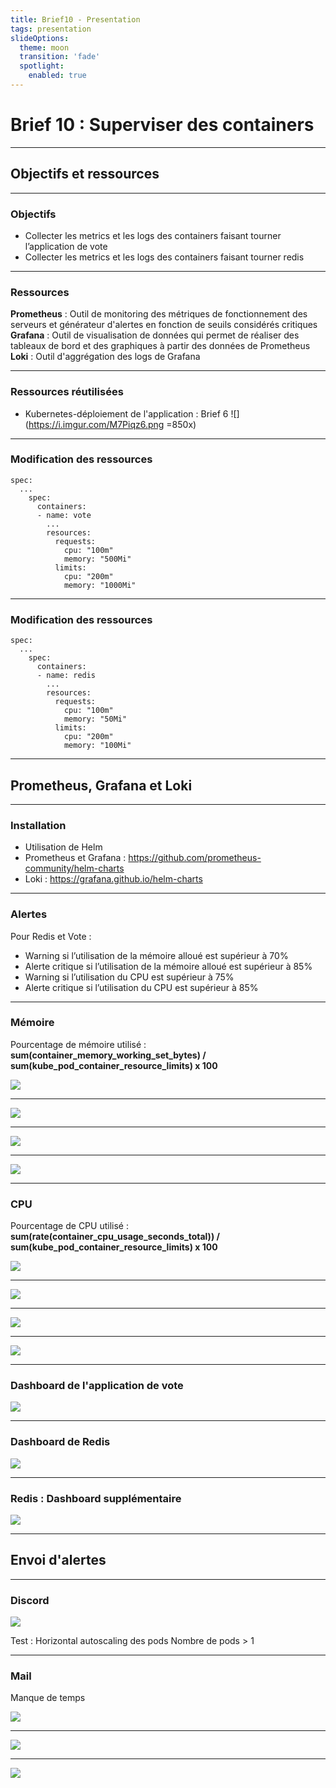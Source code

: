 ```yaml
---
title: Brief10 - Presentation
tags: presentation
slideOptions:
  theme: moon
  transition: 'fade'
  spotlight:
    enabled: true
---
```


# Brief 10 : Superviser des containers

---

## Objectifs et ressources

----

### Objectifs

- Collecter les metrics et les logs des containers faisant tourner l’application de vote
- Collecter les metrics et les logs des containers faisant tourner redis

----

### Ressources

**Prometheus** : Outil de monitoring des métriques de fonctionnement des serveurs et générateur d'alertes en fonction de seuils considérés critiques
**Grafana** : Outil de visualisation de données qui permet de réaliser des tableaux de bord et des graphiques à partir des données de Prometheus
**Loki** : Outil d'aggrégation des logs de Grafana

----

### Ressources réutilisées

- Kubernetes-déploiement de l'application : Brief 6
![](https://i.imgur.com/M7Piqz6.png =850x)

----

### Modification des ressources

```consol
spec:
  ...
    spec:
      containers:
      - name: vote
        ...
        resources:
          requests:
            cpu: "100m"
            memory: "500Mi"
          limits:
            cpu: "200m"
            memory: "1000Mi"
```

----

### Modification des ressources

```consol
spec:
  ...
    spec:
      containers:
      - name: redis
        ...
        resources:
          requests:
            cpu: "100m"
            memory: "50Mi"
          limits:
            cpu: "200m"
            memory: "100Mi"
```

---

## Prometheus, Grafana et Loki

----

### Installation

- Utilisation de Helm
- Prometheus et Grafana : https://github.com/prometheus-community/helm-charts
- Loki : https://grafana.github.io/helm-charts

----

### Alertes

Pour Redis et Vote : 

- Warning si l’utilisation de la mémoire alloué est supérieur à 70% 
- Alerte critique si l’utilisation de la mémoire alloué est supérieur à 85%
- Warning si l’utilisation du CPU est supérieur à 75%
- Alerte critique si l’utilisation du CPU est supérieur à 85%

----

### Mémoire

Pourcentage de mémoire utilisé : 
**sum(container_memory_working_set_bytes) / sum(kube_pod_container_resource_limits) x 100**

![](https://hackmd.io/_uploads/rJoOhIeDh.png)

----

![](https://hackmd.io/_uploads/Byn53IxP2.png)

----

![](https://hackmd.io/_uploads/BkT3h8xP3.png)

----

![](https://hackmd.io/_uploads/r14rTUeD2.png)

----

### CPU

Pourcentage de CPU utilisé : 
**sum(rate(container_cpu_usage_seconds_total)) / 
sum(kube_pod_container_resource_limits) x 100**

![](https://hackmd.io/_uploads/SJ0YsUgv2.png)

----

![](https://hackmd.io/_uploads/HkKniLgv3.png)

----

![](https://hackmd.io/_uploads/B1Yk38xD3.png)

----

![](https://hackmd.io/_uploads/H15ZhIxwh.png)

----

### Dashboard de l'application de vote

![](https://hackmd.io/_uploads/rJCApUew3.png)

----

### Dashboard de Redis

![](https://hackmd.io/_uploads/HJuNRIlw3.png)

----

### Redis : Dashboard supplémentaire

![](https://hackmd.io/_uploads/rJJu0LlD2.png)

---

## Envoi d'alertes

----

### Discord

![](https://hackmd.io/_uploads/SkYiyPevh.png)

Test : Horizontal autoscaling des pods 
Nombre de pods > 1

----

### Mail

Manque de temps

![](https://hackmd.io/_uploads/SyGC4Pew2.png)

----

![](https://hackmd.io/_uploads/SyKJrvgDh.png)

---

![](https://hackmd.io/_uploads/SymFnP9I2.png)



